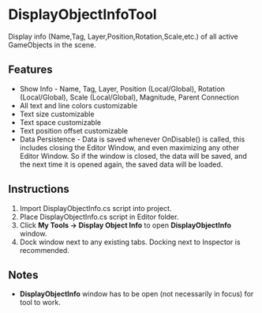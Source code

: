 # DisplayObjectInfoTool
Display info (Name,Tag, Layer,Position,Rotation,Scale,etc.) of all active GameObjects in the scene.

## **Features**
* Show Info - Name, Tag, Layer, Position (Local/Global), Rotation (Local/Global), Scale (Local/Global), Magnitude, Parent Connection
* All text and line colors customizable
* Text size customizable
* Text space customizable
* Text position offset customizable
* Data Persistence - Data is saved whenever OnDisable() is called, this includes closing the Editor Window, and even maximizing any other Editor Window. So if the window is closed, the data will be saved, and the next time it is opened again, the saved data will be loaded.

## **Instructions**
1. Import DisplayObjectInfo.cs script into project.
2. Place DisplayObjectInfo.cs script in Editor folder.
3. Click **My Tools -> Display Object Info** to open **DisplayObjectInfo** window.
4. Dock window next to any existing tabs. Docking next to Inspector is recommended.

## **Notes**
* **DisplayObjectInfo** window has to be open (not necessarily in focus) for tool to work.
